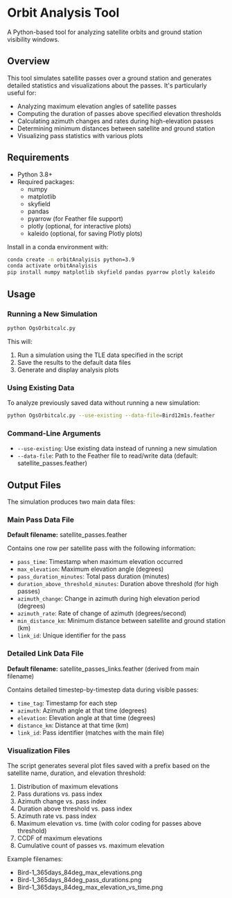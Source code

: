 # Orbit Analysis Tool

A Python-based tool for analyzing satellite orbits and ground station visibility windows.

## Overview

This tool simulates satellite passes over a ground station and generates detailed statistics and visualizations about the passes. It's particularly useful for:

- Analyzing maximum elevation angles of satellite passes
- Computing the duration of passes above specified elevation thresholds
- Calculating azimuth changes and rates during high-elevation passes
- Determining minimum distances between satellite and ground station
- Visualizing pass statistics with various plots

## Requirements

- Python 3.8+
- Required packages:
  - numpy
  - matplotlib
  - skyfield
  - pandas
  - pyarrow (for Feather file support)
  - plotly (optional, for interactive plots)
  - kaleido (optional, for saving Plotly plots)

Install in a conda environment with:

```bash
conda create -n orbitAnalyisis python=3.9
conda activate orbitAnalyisis
pip install numpy matplotlib skyfield pandas pyarrow plotly kaleido

```
## Usage

### Running a New Simulation

```bash
python OgsOrbitcalc.py
```

This will:

1. Run a simulation using the TLE data specified in the script  
2. Save the results to the default data files  
3. Generate and display analysis plots  

### Using Existing Data

To analyze previously saved data without running a new simulation:

```bash
python OgsOrbitcalc.py --use-existing --data-file=Bird12m1s.feather
```

### Command-Line Arguments

- `--use-existing`: Use existing data instead of running a new simulation
- `--data-file`: Path to the Feather file to read/write data (default: satellite_passes.feather)

## Output Files

The simulation produces two main data files:

### Main Pass Data File

**Default filename:** satellite_passes.feather

Contains one row per satellite pass with the following information:  

- `pass_time`: Timestamp when maximum elevation occurred  
- `max_elevation`: Maximum elevation angle (degrees)  
- `pass_duration_minutes`: Total pass duration (minutes)  
- `duration_above_threshold_minutes`: Duration above threshold (for high passes)  
- `azimuth_change`: Change in azimuth during high elevation period (degrees)  
- `azimuth_rate`: Rate of change of azimuth (degrees/second)  
- `min_distance_km`: Minimum distance between satellite and ground station (km)  
- `link_id`: Unique identifier for the pass  

### Detailed Link Data File

**Default filename:** satellite_passes_links.feather (derived from main filename)

Contains detailed timestep-by-timestep data during visible passes:  

- `time_tag`: Timestamp for each step  
- `azimuth`: Azimuth angle at that time (degrees)  
- `elevation`: Elevation angle at that time (degrees)  
- `distance_km`: Distance at that time (km)  
- `link_id`: Pass identifier (matches with the main file)  

### Visualization Files

The script generates several plot files saved with a prefix based on the satellite name, duration, and elevation threshold:

1. Distribution of maximum elevations
2. Pass durations vs. pass index
3. Azimuth change vs. pass index
4. Duration above threshold vs. pass index
5. Azimuth rate vs. pass index
6. Maximum elevation vs. time (with color coding for passes above threshold)
7. CCDF of maximum elevations
8. Cumulative count of passes vs. maximum elevation

Example filenames:  

- Bird-1_365days_84deg_max_elevations.png  
- Bird-1_365days_84deg_pass_durations.png   
- Bird-1_365days_84deg_max_elevation_vs_time.png  